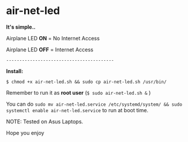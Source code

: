 # air-net-led
**It's simple..**

Airplane LED **ON** = No Internet Access

Airplane LED **OFF** = Internet Access

`-----------------------------------------`

**Install:**

`$ chmod +x air-net-led.sh && sudo cp air-net-led.sh /usr/bin/`

Remember to run it as **root user** (`$ sudo air-net-led.sh &` )

You can do `sudo mv air-net-led.service /etc/systemd/system/ && sudo systemctl enable air-net-led.service`
to run at boot time.


NOTE: Tested on Asus Laptops.

Hope you enjoy
